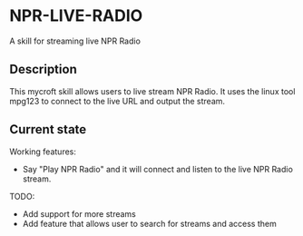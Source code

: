 # NPR-LIVE-RADIO

A skill for streaming live NPR Radio

## Description

This mycroft skill allows users to live stream NPR Radio. It uses the linux tool mpg123 to connect to the live URL and output the stream.

## Current state

Working features:
 - Say "Play NPR Radio" and it will connect and listen to the live NPR Radio stream.


TODO:
 - Add support for more streams
 - Add feature that allows user to search for streams and access them